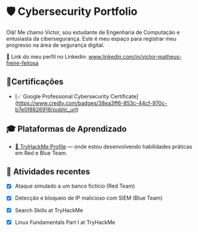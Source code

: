 # 🛡️ Cybersecurity Portfolio

Olá! Me chamo Victor, sou estudante de Engenharia de Computação e entusiasta da cibersegurança.
Este é meu espaço para registrar meu progresso na área de segurança digital.

📎 Link do meu perfil no Linkedin: www.linkedin.com/in/victor-matheus-freire-feitosa

## 🏅Certificações

- [✅ Google Professional Cybersecurity Certificate] (https://www.credly.com/badges/38ea3ff6-853c-44cf-970c-b7e0f8826918/public_url)

## 🎓 Plataformas de Aprendizado

- [🧠 TryHackMe Profile](https://tryhackme.com/p/victormf.work) — onde estou desenvolvendo habilidades práticas em Red e Blue Team.
  
## 🧪 Atividades recentes

- [x] Ataque simulado a um banco fictício (Red Team)
- [x] Detecção e bloqueio de IP malicioso com SIEM (Blue Team)
- [x] Search Skills at TryHackMe
- [x] Linux Fundamentals Part I at TryHackMe


